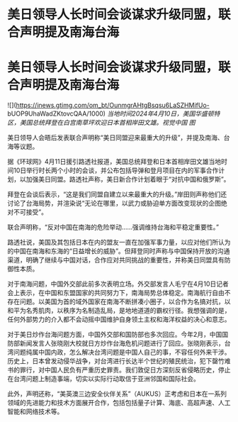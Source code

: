 # 美日领导人长时间会谈谋求升级同盟，联合声明提及南海台海

# 美日领导人长时间会谈谋求升级同盟，联合声明提及南海台海

![](https://inews.gtimg.com/om_bt/OunmgrAHtgBsqsu6LaSZHMifUo-
bUOP9UhaWadZKtovcQAA/1000) _当地时间2024年4月10日，美国华盛顿特区，美国总统拜登在白宫南草坪欢迎日本首相岸田文雄。视觉中国
图_

美日领导人会晤后发表联合声明称“美日同盟迎来最重大的升级”，并提及南海、台海等议题。

据《环球网》4月11日援引路透社报道，美国总统拜登和日本首相岸田文雄当地时间10日举行时长两个小时的会谈，并公布包括导弹和登月项目在内的军事合作计划，以加强美日同盟。路透社声称，美日新合作计划着眼于“对抗中国和俄罗斯”。

拜登在会谈后表示，“这是我们同盟自建立以来最重大的升级。”岸田则声称他们还讨论了台海局势，并渲染说“无论在哪里，以武力或胁迫单方面改变现状的企图绝对不可接受”。

联合声明称，“反对中国在南海的危险举动……强调维持台海和平稳定重要性。”

路透社说，美国及其包括日本在内的盟友一直在加强军事力量，以应对他们所认为的中国在南海和东海的“日益增长的威胁”。但拜登同时声称与中国保持开放的沟通渠道，明确了继续与中国对话，合作应对共同挑战的重要性，并称美日同盟具有防御性本质。

对于南海问题，中国外交部此前多次表明立场。外交部发言人毛宁在4月10日记者会上表示，在中国和东盟国家的共同努力下，南海局势总体稳定。南海航行自由不存在问题。以美国为首的域外国家在南海不断拼凑小圈子，以合作为名搞对抗，以和平为名秀肌肉，以秩序为名制造乱局，是地地道道的霸权行径。我想强调的是，任何外部势力的介入都不会动摇中国维护自身领土主权和海洋权益的决心和意志。

对于美日炒作台海问题方面，中国外交部和国防部也多次回应。今年2月，中国国防部新闻发言人张晓刚大校就日方炒作台海危机问题进行了回应。张晓刚表示，台湾问题纯属中国内政，怎么解决台湾问题是中国人自己的事，不容任何外来干涉。历史上，日本曾发动侵华战争，对台湾进行长达半个世纪的殖民统治，犯下罄竹难书的罪行，对中国人民负有严重历史罪责。我们敦促日方深刻反省侵略历史，停止在台湾问题上制造事端，切实以实际行动取信于亚洲邻国和国际社会。

此外，声明还称，“美英澳三边安全伙伴关系”（AUKUS）正考虑和日本在一系列领域的先进能力和技术方面展开合作，包括包括量子计算、海底、高超声速、人工智能和网络技术等。

